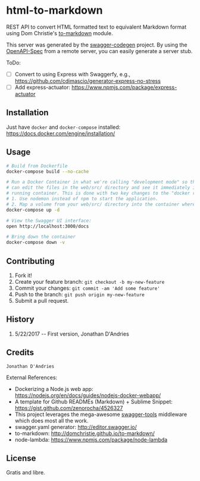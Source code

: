 # html-to-markdown
REST API to convert HTML formatted text to equivalent Markdown format using Dom Christie's [to-markdown](http://domchristie.github.io/to-markdown/) module.

This server was generated by the [swagger-codegen](https://github.com/swagger-api/swagger-codegen) project.  By using the [OpenAPI-Spec](https://github.com/OAI/OpenAPI-Specification) from a remote server, you can easily generate a server stub.

ToDo:
- [ ] Convert to using Express with Swaggerfy, e.g., https://github.com/cdimascio/generator-express-no-stress
- [ ] Add express-actuator: https://www.npmjs.com/package/express-actuator

## Installation
Just have `docker` and `docker-compose` installed: https://docs.docker.com/engine/installation/

## Usage
```bash
# Build from Dockerfile
docker-compose build --no-cache
```

```bash
# Run a Docker Container in what we're calling "development mode" so that you
# can edit the files in the web/src/ directory and see it immediately in the
# running container. This is done with two key changes to the "docker run" step:
# 1. Use nodemon instead of npm to start the application.
# 2. Map a volume from your web/src/ directory into the container where the code lives
docker-compose up -d
```

```bash
# View the Swagger UI interface:
open http://localhost:3000/docs
```

```bash
# Bring down the container
docker-compose down -v
```

## Contributing
1. Fork it!
2. Create your feature branch: `git checkout -b my-new-feature`
3. Commit your changes: `git commit -am 'Add some feature'`
4. Push to the branch: `git push origin my-new-feature`
5. Submit a pull request.

## History
1. 5/22/2017 -- First version, Jonathan D'Andries

## Credits
```
Jonathan D'Andries
```
External References:
* Dockerizing a Node.js web app: https://nodejs.org/en/docs/guides/nodejs-docker-webapp/
* A template for Github READMEs (Markdown) + Sublime Snippet: https://gist.github.com/zenorocha/4526327
* This project leverages the mega-awesome [swagger-tools](https://github.com/apigee-127/swagger-tools) middleware which does most all the work.
* swagger.yaml generator: http://editor.swagger.io/
* to-markdown: http://domchristie.github.io/to-markdown/
* node-lambda: https://www.npmjs.com/package/node-lambda

## License
Gratis and libre.
